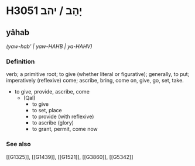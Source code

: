 # H3051 יָהַב / יהב

## yâhab

_(yaw-hab' | yaw-HAHB | ya-HAHV)_

### Definition

verb; a primitive root; to give (whether literal or figurative); generally, to put; imperatively (reflexive) come; ascribe, bring, come on, give, go, set, take.

- to give, provide, ascribe, come
    - (Qal)
        - to give
        - to set, place
        - to provide (with reflexive)
        - to ascribe (glory)
        - to grant, permit, come now
### See also

[[G1325]], [[G1439]], [[G1521]], [[G3860]], [[G5342]]

